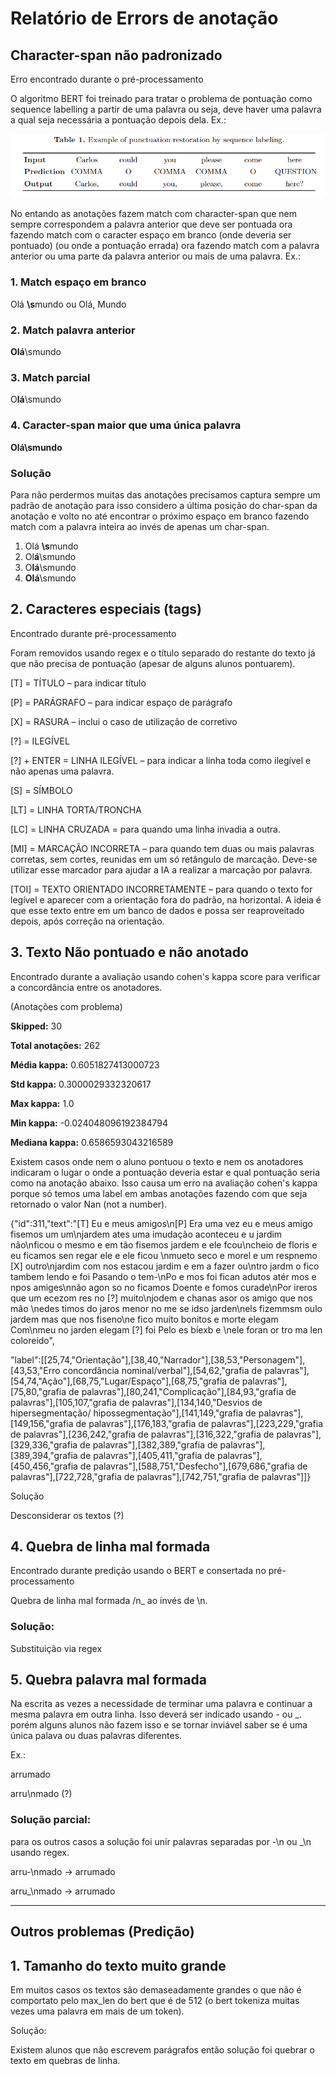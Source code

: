 # Relatório de Errors de anotação


## Character-span não padronizado

Erro encontrado durante o pré-processamento

O algoritmo BERT foi treinado para tratar o problema de pontuação como sequence labelling a partir de uma palavra ou seja, deve haver uma palavra a qual seja necessária a pontuação depois dela. Ex.:

![](images/img.png)

No entando as anotações fazem match com character-span que nem sempre correspondem a palavra anterior que deve ser pontuada ora fazendo match com o caracter espaço em branco (onde deveria ser pontuado) (ou onde a pontuação errada) ora fazendo match com a palavra anterior ou uma parte da palavra anterior ou mais de uma palavra. Ex.:


### 1. Match espaço em branco

Olá **\s**mundo ou Olá, Mundo


### 2. Match palavra anterior

**Olá**\smundo


### 3. Match parcial

O**lá**\smundo


### 4. Caracter-span maior que uma única palavra

**Olá\smundo**

### Solução

Para não perdermos muitas das anotações precisamos captura sempre um padrão de anotação para isso considero a última posição do char-span da anotação e volto no até encontrar o próximo espaço em branco fazendo match com a palavra inteira ao invés de apenas um char-span.

1. Olá **\s**mundo
2. Ol**á**\smundo
3. O**lá**\smundo
4. **Olá**\smundo

## 2. Caracteres especiais (tags)

Encontrado durante pré-processamento

Foram removidos usando regex e o título separado do restante do texto já que não precisa de pontuação (apesar de alguns alunos pontuarem).

[T] = TÍTULO – para indicar título

[P] = PARÁGRAFO – para indicar espaço de parágrafo

[X] = RASURA – inclui o caso de utilização de corretivo

[?] = ILEGÍVEL

[?] + ENTER = LINHA ILEGÍVEL – para indicar a linha toda como ilegível e não apenas uma palavra.

[S] = SÍMBOLO

[LT] = LINHA TORTA/TRONCHA

[LC] = LINHA CRUZADA = para quando uma linha invadia a outra.

[MI] = MARCAÇÃO INCORRETA – para quando tem duas ou mais palavras corretas, sem cortes, reunidas em um só retângulo de marcação. Deve-se utilizar esse marcador para ajudar a IA a realizar a marcação por palavra.

[TOI] = TEXTO ORIENTADO INCORRETAMENTE – para quando o texto for legível e aparecer com a orientação fora do padrão, na horizontal. A ideia é que esse texto entre em um banco de dados e possa ser reaproveitado depois, após correção na orientação.

## 3. Texto Não pontuado e não anotado

Encontrado durante a avaliação usando cohen's kappa score para verificar a concordância entre os anotadores.

(Anotações com problema) 

**Skipped:** 30

**Total anotações:** 262

**Média kappa:** 0.6051827413000723

**Std kappa:** 0.3000029332320617

**Max kappa:** 1.0

**Min kappa:** -0.024048096192384794

**Mediana kappa:** 0.6586593043216589

Existem casos onde nem o aluno pontuou o texto e nem os anotadores indicaram o lugar o onde a pontuação deveria estar e qual pontuação seria como na anotação abaixo. Isso causa um erro na avaliação cohen's kappa porque só temos uma label em ambas anotações fazendo com que seja retornado o valor Nan (not a number).

{"id":311,"text":"[T] Eu e meus amigos\n[P] Era uma vez eu e meus amigo fisemos um um\njardem ates uma imudação aconteceu e u jardim não\nficou o mesmo e em tão fisemos jardem e ele fcou\ncheio de floris e eu ficamos sen regar ele e ele ficou \nmueto seco e morel e um respnemo [X] outro\njardim com nos estacou jardim e em a fazer ou\ntro jardm o fico tambem lendo e foi Pasando o tem-\nPo e mos foi fican adutos atér mos e npos amiges\nnão agon so no ficamos Doente e fomos curade\nPor ireros que um ecezom res no [?] muito\njodem e chanas asor os amigo que nos mão \nedes timos do jaros menor no me se idso jarden\nels fizemmsm oulo jardem mas que nos fiseno\ne fico muito bonitos e morte elegam Com\nmeu no jarden elegam [?] foi Pelo es bíexb e \nele foran or tro ma len coloreído",

"label":[[25,74,"Orientação"],[38,40,"Narrador"],[38,53,"Personagem"],[43,53,"Erro concordância nominal\/verbal"],[54,62,"grafia de palavras"],[54,74,"Ação"],[68,75,"Lugar\/Espaço"],[68,75,"grafia de palavras"],[75,80,"grafia de palavras"],[80,241,"Complicação"],[84,93,"grafia de palavras"],[105,107,"grafia de palavras"],[134,140,"Desvios de hipersegmentação\/ hipossegmentação"],[141,149,"grafia de palavras"],[149,156,"grafia de palavras"],[176,183,"grafia de palavras"],[223,229,"grafia de palavras"],[236,242,"grafia de palavras"],[316,322,"grafia de palavras"],[329,336,"grafia de palavras"],[382,389,"grafia de palavras"],[389,394,"grafia de palavras"],[405,411,"grafia de palavras"],[450,456,"grafia de palavras"],[588,751,"Desfecho"],[679,686,"grafia de palavras"],[722,728,"grafia de palavras"],[742,751,"grafia de palavras"]]}

Solução

Desconsiderar os textos (?)

## 4. Quebra de linha mal formada

Encontrado durante predição usando o BERT e consertada no pré-processamento

Quebra de linha mal formada /n_ ao invés de \n.

### Solução:

Substituição via regex

## 5. Quebra palavra mal formada

Na escrita as vezes a necessidade de terminar uma palavra e continuar a mesma palavra em outra linha. Isso deverá ser indicado usando - ou \_. porém alguns alunos não fazem isso e se tornar inviável saber se é uma única palava ou duas palavras diferentes.

Ex.:

arrumado

arru\nmado (?)

### Solução parcial:

para os outros casos a solução foi unir palavras separadas por -\n ou \_\n usando regex.

arru-\nmado -\> arrumado

arru_\nmado -\> arrumado

_______________________________________
## Outros problemas (Predição)

##



## 1. Tamanho do texto muito grande

Em muitos casos os textos são demaseadamente grandes o que não é comportato pelo max\_len do bert que é de 512 (o bert tokeniza muitas vezes uma palavra em mais de um token).

Solução:

Existem alunos que não escrevem parágrafos então solução foi quebrar o texto em quebras de linha.
